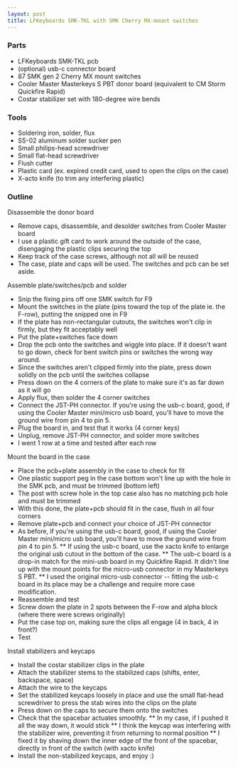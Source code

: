 ```yaml
---
layout: post
title: LFKeyboards SMK-TKL with SMK Cherry MX-mount switches
---
```


### Parts

* LFKeyboards SMK-TKL pcb
* (optional) usb-c connector board
* 87 SMK gen 2 Cherry MX mount switches
* Cooler Master Masterkeys S PBT donor board (equivalent to CM Storm Quickfire Rapid)
* Costar stabilizer set with 180-degree wire bends

### Tools

* Soldering iron, solder, flux
* SS-02 aluminum solder sucker pen
* Small philips-head screwdriver
* Small flat-head screwdriver
* Flush cutter
* Plastic card (ex. expired credit card, used to open the clips on the case)
* X-acto knife (to trim any interfering plastic)

### Outline

Disassemble the donor board

* Remove caps, disassemble, and desolder switches from Cooler Master board
* I use a plastic gift card to work around the outside of the case, disengaging the plastic clips securing the top
* Keep track of the case screws, although not all will be reused
* The case, plate and caps will be used. The switches and pcb can be set aside.

Assemble plate/switches/pcb and solder

* Snip the fixing pins off one SMK switch for F9
* Mount the switches in the plate (pins toward the top of the plate ie. the F-row), putting the snipped one in F9
* If the plate has non-rectangular cutouts, the switches won't clip in firmly, but they fit acceptably well
* Put the plate+switches face down
* Drop the pcb onto the switches and wiggle into place. If it doesn't want to go down, check for bent switch pins or switches the wrong way around.
* Since the switches aren't clipped firmly into the plate, press down solidly on the pcb until the switches collapse
* Press down on the 4 corners of the plate to make sure it's as far down as it will go
* Apply flux, then solder the 4 corner switches
* Connect the JST-PH connector. If you're using the usb-c board, good, if using the Cooler Master mini/micro usb board, you'll have to move the ground wire from pin 4 to pin 5.
* Plug the board in, and test that it works (4 corner keys)
* Unplug, remove JST-PH connector, and solder more switches
* I went 1 row at a time and tested after each row

Mount the board in the case

* Place the pcb+plate assembly in the case to check for fit
* One plastic support peg in the case bottom won't line up with the hole in the SMK pcb, and must be trimmed (bottom left)
* The post with screw hole in the top case also has no matching pcb hole and must be trimmed
* With this done, the plate+pcb should fit in the case, flush in all four corners
* Remove plate+pcb and connect your choice of JST-PH connector
* As before, if you're using the usb-c board, good, if using the Cooler Master mini/micro usb board, you'll have to move the ground wire from pin 4 to pin 5.
** If using the usb-c board, use the xacto knife to enlarge the original usb cutout in the bottom of the case.
** The usb-c board is a drop-in match for the mini-usb board in my Quickfire Rapid. It didn't line up with the mount points for the micro-usb connector in my Masterkeys S PBT.
** I used the original micro-usb connector -- fitting the usb-c board in its place may be a challenge and require more case modification. 
* Reassemble and test
* Screw down the plate in 2 spots between the F-row and alpha block (where there were screws originally)
* Put the case top on, making sure the clips all engage (4 in back, 4 in front?)
* Test

Install stabilizers and keycaps

* Install the costar stabilizer clips in the plate
* Attach the stabilizer stems to the stabilized caps (shifts, enter, backspace, space)
* Attach the wire to the keycaps
* Set the stabilized keycaps loosely in place and use the small flat-head screwdriver to press the stab wires into the clips on the plate
* Press down on the caps to secure them onto the switches
* Check that the spacebar actuates smoothly. 
** In my case, if I pushed it all the way down, it would stick
** I think the keycap was interfering with the stabilizer wire, preventing it from returning to normal position
** I fixed it by shaving down the inner edge of the front of the spacebar, directly in front of the switch (with xacto knife)
* Install the non-stabilized keycaps, and enjoy :) 
